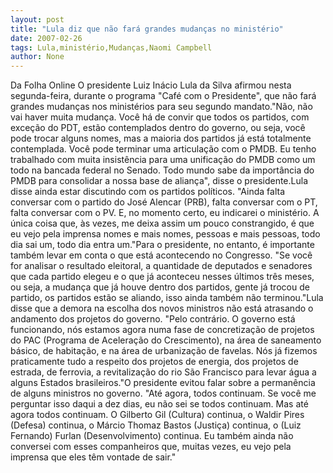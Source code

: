 ```yaml
---
layout: post
title: "Lula diz que não fará grandes mudanças no ministério"
date: 2007-02-26
tags: Lula,ministério,Mudanças,Naomi Campbell
author: None
---
```

Da Folha Online
O presidente Luiz Inácio Lula da Silva afirmou nesta segunda-feira, durante o programa \"Café com o Presidente\", que não fará grandes mudanças nos ministérios para seu segundo mandato.\"Não, não vai haver muita mudança. Você há de convir que todos os partidos, com exceção do PDT, estão contemplados dentro do governo, ou seja, você pode trocar alguns nomes, mas a maioria dos partidos já está totalmente contemplada. Você pode terminar uma articulação com o PMDB. Eu tenho trabalhado com muita insistência para uma unificação do PMDB como um todo na bancada federal no Senado. Todo mundo sabe da importância do PMDB para consolidar a nossa base de aliança\", disse o presidente.Lula disse ainda estar discutindo com os partidos políticos. \"Ainda falta conversar com o partido do José Alencar (PRB), falta conversar com o PT, falta conversar com o PV. E, no momento certo, eu indicarei o ministério. A única coisa que, às vezes, me deixa assim um pouco constrangido, é que eu vejo pela imprensa nomes e mais nomes, pessoas e mais pessoas, todo dia sai um, todo dia entra um.\"Para o presidente, no entanto, é importante também levar em conta o que está acontecendo no Congresso. \"Se você for analisar o resultado eleitoral, a quantidade de deputados e senadores que cada partido elegeu e o que já aconteceu nesses últimos três meses, ou seja, a mudança que já houve dentro dos partidos, gente já trocou de partido, os partidos estão se aliando, isso ainda também não terminou.\"Lula disse que a demora na escolha dos novos ministros não está atrasando o andamento dos projetos do governo. \"Pelo contrário. O governo está funcionando, nós estamos agora numa fase de concretização de projetos do PAC (Programa de Aceleração do Crescimento), na área de saneamento básico, de habitação, e na área de urbanização de favelas. Nós já fizemos praticamente tudo a respeito dos projetos de energia, dos projetos de estrada, de ferrovia, a revitalização do rio São Francisco para levar água a alguns Estados brasileiros.\"O presidente evitou falar sobre a permanência de alguns ministros no governo. \"Até agora, todos continuam. Se você me perguntar isso daqui a dez dias, eu não sei se todos continuam. Mas até agora todos continuam. O Gilberto Gil (Cultura) continua, o Waldir Pires (Defesa) continua, o Márcio Thomaz Bastos (Justiça) continua, o (Luiz Fernando) Furlan (Desenvolvimento) continua. Eu também ainda não conversei com esses companheiros que, muitas vezes, eu vejo pela imprensa que eles têm vontade de sair.\" 